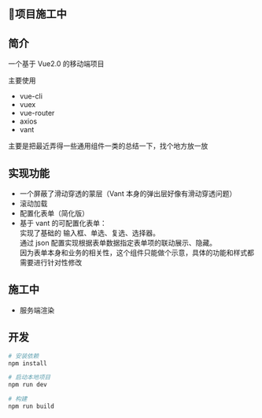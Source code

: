 ## 🚧项目施工中

## 简介
一个基于 Vue2.0 的移动端项目

主要使用
- vue-cli
- vuex
- vue-router
- axios
- vant

主要是把最近弄得一些通用组件一类的总结一下，找个地方放一放


## 实现功能
- 一个屏蔽了滑动穿透的蒙层（Vant 本身的弹出层好像有滑动穿透问题）
- 滚动加载
- 配置化表单（简化版）
- 基于 vant 的可配置化表单：\
  实现了基础的 输入框、单选、复选、选择器。\
  通过 json 配置实现根据表单数据指定表单项的联动展示、隐藏。\
  因为表单本身和业务的相关性，这个组件只能做个示意，具体的功能和样式都需要进行针对性修改

## 施工中
- 服务端渲染


## 开发
```bash
# 安装依赖
npm install

# 启动本地项目
npm run dev

# 构建
npm run build
```